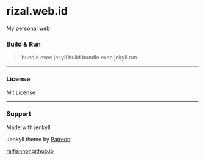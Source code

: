# rizal.web.id

My personal web

### Build & Run
> bundle exec jekyll build
> bundle exec jekyll run

* * *
### License
Mit License

* * *
### Support
Made with jenkyll

Jenkyll theme by [Patreon](https://www.patreon.com/artemsheludko)

[ralfiannor.github.io](https://ralfiannor.github.io)